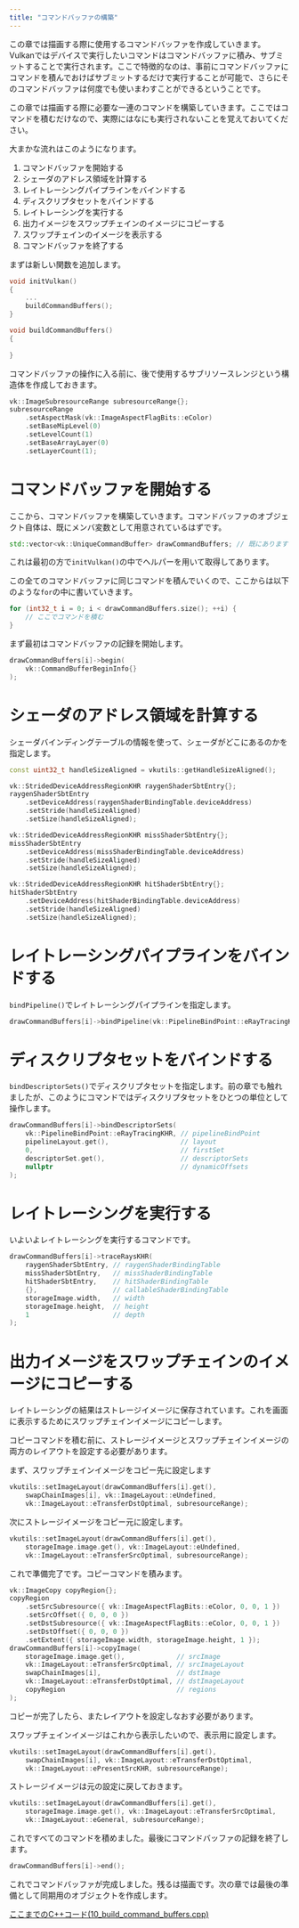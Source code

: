 ```yaml
---
title: "コマンドバッファの構築"
---
```


この章では描画する際に使用するコマンドバッファを作成していきます。Vulkanではデバイスで実行したいコマンドはコマンドバッファに積み、サブミットすることで実行されます。ここで特徴的なのは、事前にコマンドバッファにコマンドを積んでおけばサブミットするだけで実行することが可能で、さらにそのコマンドバッファは何度でも使いまわすことができるということです。

この章では描画する際に必要な一連のコマンドを構築していきます。ここではコマンドを積むだけなので、実際にはなにも実行されないことを覚えておいてください。

大まかな流れはこのようになります。

1. コマンドバッファを開始する
2. シェーダのアドレス領域を計算する
3. レイトレーシングパイプラインをバインドする
4. ディスクリプタセットをバインドする
5. レイトレーシングを実行する
6. 出力イメージをスワップチェインのイメージにコピーする
7. スワップチェインのイメージを表示する
8. コマンドバッファを終了する

まずは新しい関数を追加します。

```cpp
void initVulkan()
{
    ...
    buildCommandBuffers();
}

void buildCommandBuffers()
{
    
}
```

コマンドバッファの操作に入る前に、後で使用するサブリソースレンジという構造体を作成しておきます。

```cpp
vk::ImageSubresourceRange subresourceRange{};
subresourceRange
    .setAspectMask(vk::ImageAspectFlagBits::eColor)
    .setBaseMipLevel(0)
    .setLevelCount(1)
    .setBaseArrayLayer(0)
    .setLayerCount(1);
```

# コマンドバッファを開始する

ここから、コマンドバッファを構築していきます。コマンドバッファのオブジェクト自体は、既にメンバ変数として用意されているはずです。

```cpp
std::vector<vk::UniqueCommandBuffer> drawCommandBuffers; // 既にあります
```

これは最初の方で`initVulkan()`の中でヘルパーを用いて取得してあります。

この全てのコマンドバッファに同じコマンドを積んでいくので、ここからは以下のような`for`の中に書いていきます。

```cpp
for (int32_t i = 0; i < drawCommandBuffers.size(); ++i) {
    // ここでコマンドを積む
}
```

まず最初はコマンドバッファの記録を開始します。

```cpp
drawCommandBuffers[i]->begin(
    vk::CommandBufferBeginInfo{}
);
```

# シェーダのアドレス領域を計算する

シェーダバインディングテーブルの情報を使って、シェーダがどこにあるのかを指定します。

```cpp
const uint32_t handleSizeAligned = vkutils::getHandleSizeAligned();

vk::StridedDeviceAddressRegionKHR raygenShaderSbtEntry{};
raygenShaderSbtEntry
    .setDeviceAddress(raygenShaderBindingTable.deviceAddress)
    .setStride(handleSizeAligned)
    .setSize(handleSizeAligned);

vk::StridedDeviceAddressRegionKHR missShaderSbtEntry{};
missShaderSbtEntry
    .setDeviceAddress(missShaderBindingTable.deviceAddress)
    .setStride(handleSizeAligned)
    .setSize(handleSizeAligned);

vk::StridedDeviceAddressRegionKHR hitShaderSbtEntry{};
hitShaderSbtEntry
    .setDeviceAddress(hitShaderBindingTable.deviceAddress)
    .setStride(handleSizeAligned)
    .setSize(handleSizeAligned);
```

# レイトレーシングパイプラインをバインドする

`bindPipeline()`でレイトレーシングパイプラインを指定します。

```cpp
drawCommandBuffers[i]->bindPipeline(vk::PipelineBindPoint::eRayTracingKHR, pipeline.get());
```

# ディスクリプタセットをバインドする

`bindDescriptorSets()`でディスクリプタセットを指定します。前の章でも触れましたが、このようにコマンドではディスクリプタセットをひとつの単位として操作します。

```cpp
drawCommandBuffers[i]->bindDescriptorSets(
    vk::PipelineBindPoint::eRayTracingKHR, // pipelineBindPoint
    pipelineLayout.get(),                  // layout
    0,                                     // firstSet
    descriptorSet.get(),                   // descriptorSets
    nullptr                                // dynamicOffsets
);
```

# レイトレーシングを実行する

いよいよレイトレーシングを実行するコマンドです。

```cpp
drawCommandBuffers[i]->traceRaysKHR(
    raygenShaderSbtEntry, // raygenShaderBindingTable
    missShaderSbtEntry,   // missShaderBindingTable
    hitShaderSbtEntry,    // hitShaderBindingTable
    {},                   // callableShaderBindingTable
    storageImage.width,   // width
    storageImage.height,  // height
    1                     // depth
);
```

# 出力イメージをスワップチェインのイメージにコピーする

レイトレーシングの結果はストレージイメージに保存されています。これを画面に表示するためにスワップチェインイメージにコピーします。

コピーコマンドを積む前に、ストレージイメージとスワップチェインイメージの両方のレイアウトを設定する必要があります。

まず、スワップチェインイメージをコピー先に設定します
```cpp
vkutils::setImageLayout(drawCommandBuffers[i].get(), 
    swapChainImages[i], vk::ImageLayout::eUndefined,
    vk::ImageLayout::eTransferDstOptimal, subresourceRange);
```

次にストレージイメージをコピー元に設定します。
```cpp
vkutils::setImageLayout(drawCommandBuffers[i].get(), 
    storageImage.image.get(), vk::ImageLayout::eUndefined, 
    vk::ImageLayout::eTransferSrcOptimal, subresourceRange);
```

これで準備完了です。コピーコマンドを積みます。
```cpp
vk::ImageCopy copyRegion{};
copyRegion
    .setSrcSubresource({ vk::ImageAspectFlagBits::eColor, 0, 0, 1 })
    .setSrcOffset({ 0, 0, 0 })
    .setDstSubresource({ vk::ImageAspectFlagBits::eColor, 0, 0, 1 })
    .setDstOffset({ 0, 0, 0 })
    .setExtent({ storageImage.width, storageImage.height, 1 });
drawCommandBuffers[i]->copyImage(
    storageImage.image.get(),             // srcImage
    vk::ImageLayout::eTransferSrcOptimal, // srcImageLayout
    swapChainImages[i],                   // dstImage
    vk::ImageLayout::eTransferDstOptimal, // dstImageLayout
    copyRegion                            // regions
);
```

コピーが完了したら、またレイアウトを設定しなおす必要があります。

スワップチェインイメージはこれから表示したいので、表示用に設定します。
```cpp
vkutils::setImageLayout(drawCommandBuffers[i].get(), 
    swapChainImages[i], vk::ImageLayout::eTransferDstOptimal, 
    vk::ImageLayout::ePresentSrcKHR, subresourceRange);
```

ストレージイメージは元の設定に戻しておきます。
```cpp
vkutils::setImageLayout(drawCommandBuffers[i].get(), 
    storageImage.image.get(), vk::ImageLayout::eTransferSrcOptimal, 
    vk::ImageLayout::eGeneral, subresourceRange);
```

これですべてのコマンドを積めました。最後にコマンドバッファの記録を終了します。

```cpp
drawCommandBuffers[i]->end();
```


これでコマンドバッファが完成しました。残るは描画です。次の章では最後の準備として同期用のオブジェクトを作成します。

[ここまでのC++コード(10_build_command_buffers.cpp)](https://github.com/nishidate-yuki/vulkan_raytracing_from_scratch/blob/master/code/10_build_command_buffers.cpp)